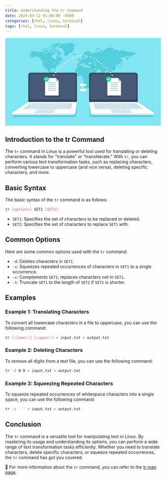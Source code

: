 ```yaml
---
title: Understanding the tr Command
date: 2024-03-12 01:00:00 -0500
categories: [rhel, linux, terminal]
tags: [rhel, linux, terminal]
---
```


![Understanding the tr Command](/assets/img/posts/2024/understanding_tr_command/understanding_tr_command.jpg)


## Introduction to the tr Command

The `tr` command in Linux is a powerful tool used for translating or deleting characters. It stands for "translate" or "transliterate." With `tr`, you can perform various text transformation tasks, such as replacing characters, converting lowercase to uppercase (and vice versa), deleting specific characters, and more.

## Basic Syntax

The basic syntax of the `tr` command is as follows:

```bash
tr [options] SET1 [SET2]
```

- `SET1`: Specifies the set of characters to be replaced or deleted.
- `SET2`: Specifies the set of characters to replace `SET1` with.

## Common Options

Here are some common options used with the `tr` command:

- `-d`: Deletes characters in `SET1`.
- `-s`: Squeezes repeated occurrences of characters in `SET1` to a single occurrence.
- `-c`: Complements `SET1`; replaces characters not in `SET1`.
- `-t`: Truncate `SET1` to the length of `SET2` if `SET2` is shorter.

## Examples

### Example 1: Translating Characters

To convert all lowercase characters in a file to uppercase, you can use the following command:

```bash
tr [:lower:] [:upper:] < input.txt > output.txt
```

### Example 2: Deleting Characters

To remove all digits from a text file, you can use the following command:

```bash
tr -d 0-9 < input.txt > output.txt
```


### Example 3: Squeezing Repeated Characters

To squeeze repeated occurrences of whitespace characters into a single space, you can use the following command:

```bash
tr -s ' ' < input.txt > output.txt
```


## Conclusion

The `tr` command is a versatile tool for manipulating text in Linux. By mastering its usage and understanding its options, you can perform a wide range of text transformation tasks efficiently. Whether you need to translate characters, delete specific characters, or squeeze repeated occurrences, the `tr` command has got you covered.


📝 For more information about the `tr` command, you can refer to the [tr man page](https://linux.die.net/man/1/tr).
